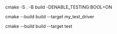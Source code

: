 cmake -S . -B build -DENABLE_TESTING:BOOL=ON

cmake --build build --target my_test_driver

cmake --build build --target test
